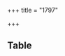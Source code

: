 +++
title = "1797"

+++
## Table
  <div class="spreadsheet" src="../1797.toml" fullHeightWithRowsPerScreen=8> </div>  
  
  